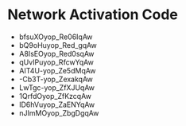 # Network Activation Code
* bfsuXOyop_Re06IqAw
* bQ9oHuyop_Red_gqAw
* A8IsEOyop_Red0sqAw
* qUvIPuyop_RfcwYqAw
* AIT4U-yop_Ze5dMqAw
* -Cb3T-yop_ZexakqAw
* LwTgc-yop_ZfXJUqAw
* 1QrfdOyop_ZfKzcqAw
* lD6hVuyop_ZaENYqAw
* nJImMOyop_ZbgDgqAw